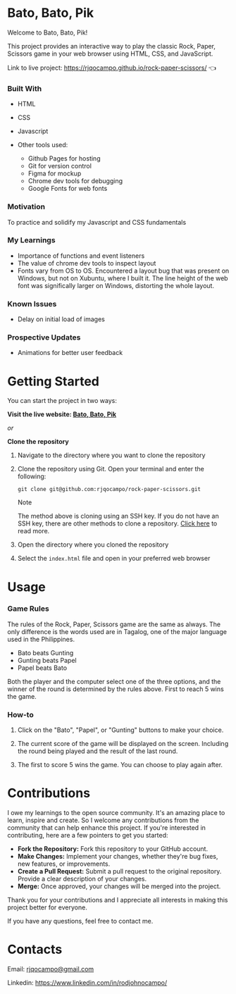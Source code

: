 # Bato, Bato, Pik

Welcome to Bato, Bato, Pik!

This project provides an interactive way to play the classic Rock, Paper, Scissors game in your web browser using HTML, CSS, and JavaScript.

Link to live project: https://rjqocampo.github.io/rock-paper-scissors/ :point_left:

### Built With
* HTML
* CSS
* Javascript
* Other tools used:
  
  * Github Pages for hosting
  * Git for version control
  * Figma for mockup
  * Chrome dev tools for debugging
  * Google Fonts for web fonts

### Motivation
To practice and solidify my Javascript and CSS fundamentals

### My Learnings
* Importance of functions and event listeners
* The value of chrome dev tools to inspect layout
* Fonts vary from OS to OS. Encountered a layout bug that was present on Windows, but not on Xubuntu, where I built it. The line height of the web font was significally larger on Windows, distorting the whole layout.  

### Known Issues
* Delay on initial load of images

### Prospective Updates
* Animations for better user feedback

# Getting Started
You can start the project in two ways:

**Visit the live website: [Bato, Bato, Pik](https://rjqocampo.github.io/rock-paper-scissors/)**
  
_or_

**Clone the repository**

  1. Navigate to the directory where you want to clone the repository
  2. Clone the repository using Git. Open your terminal and enter the following:

      ```
     git clone git@github.com:rjqocampo/rock-paper-scissors.git
      ```
      > [!NOTE]  
      > The method above is cloning using an SSH key. If you do not have an SSH key, there are other methods to clone a repository. [Click here](https://docs.github.com/en/repositories/creating-and-managing-repositories/cloning-a-repository) to read more.

  4. Open the directory where you cloned the repository
  5. Select the `index.html` file and open in your preferred web browser

# Usage
### Game Rules

The rules of the Rock, Paper, Scissors game are the same as always. The only difference is the words used are in Tagalog, one of the major language used in the Philippines.

* Bato beats Gunting
* Gunting beats Papel
* Papel beats Bato

Both the player and the computer select one of the three options, and the winner of the round is determined by the rules above. First to reach 5 wins the game.

### How-to

1. Click on the "Bato", "Papel", or "Gunting" buttons to make your choice.

2. The current score of the game will be displayed on the screen. Including the round being played and the result of the last round.

3. The first to score 5 wins the game. You can choose to play again after. 

# Contributions

I owe my learnings to the open source community. It's an amazing place to learn, inspire and create.  So I welcome any contributions from the community that can help enhance this project. If you're interested in contributing, here are a few pointers to get you started:

* **Fork the Repository:** Fork this repository to your GitHub account.
* **Make Changes:** Implement your changes, whether they're bug fixes, new features, or improvements.
* **Create a Pull Request:** Submit a pull request to the original repository. Provide a clear description of your changes.
* **Merge:** Once approved, your changes will be merged into the project.

Thank you for your contributions and I appreciate all interests in making this project better for everyone. 

If you have any questions, feel free to contact me.

# Contacts

Email: rjqocampo@gmail.com

Linkedin: https://www.linkedin.com/in/rodjohnocampo/
